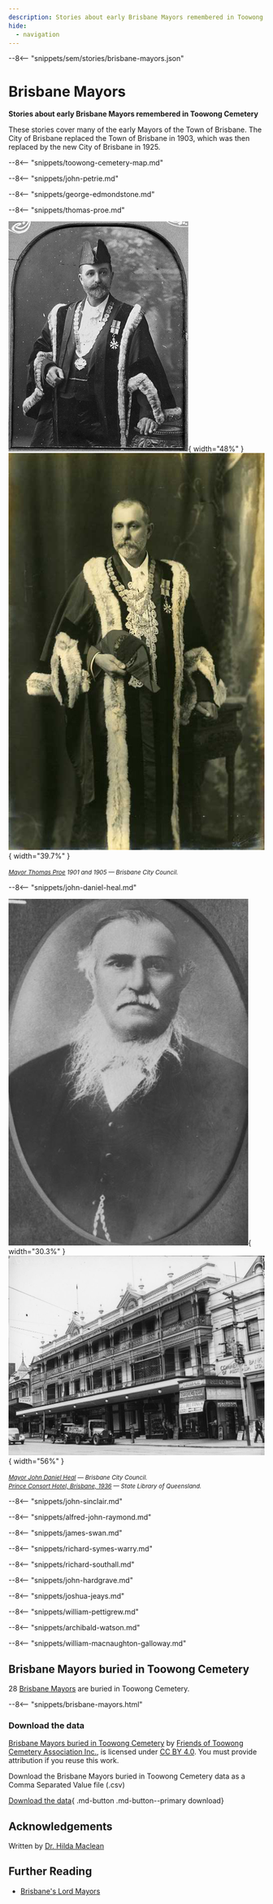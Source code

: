 ```yaml
---
description: Stories about early Brisbane Mayors remembered in Toowong Cemetery.
hide:
  - navigation
---
```


--8<-- "snippets/sem/stories/brisbane-mayors.json"

# Brisbane Mayors  

**Stories about early Brisbane Mayors remembered in Toowong Cemetery**

These stories cover many of the early Mayors of the Town of Brisbane. The City of Brisbane replaced the Town of Brisbane in 1903, which was then replaced by the new City of Brisbane in 1925.

--8<-- "snippets/toowong-cemetery-map.md"


<!--
???+ directions "Directions" 

    - Start behind Canon Garland Place in Emma Miller Avenue. 
    - walking directions
              
    ![John Petrie's headstone](../assets/john-petrie.jpg){ width="100" }

-->

--8<-- "snippets/john-petrie.md"

<!--
??? directions "Directions" 

    - walking directions 
              
    ![George Edmondstone's headstone](../assets/george-edmondstone.jpg){ width="100" }

-->

--8<-- "snippets/george-edmondstone.md"

<!--
??? directions "Directions" 

    - walking directions
              
    ![Thomas Proe's headstone](../assets/thomas-proe.jpg){ width="100" }

-->

--8<-- "snippets/thomas-proe.md"

![Mayor Thomas Proe, 1901](../assets/thomas-proe-1901.jpg){ width="48%" } ![Mayor Thomas Proe, 1905](../assets/thomas-proe-1905.jpg){ width="39.7%" }

*<small>[Mayor Thomas Proe](https://library-brisbane.ent.sirsidynix.net.au/client/en_AU/BrisbaneImages/search/results?qu=Mayor+Thomas+Proe&rm=BRISBANEIMAGES0%7C%7C%7C1%7C%7C%7C0%7C%7C%7Ctrue&te=ASSET&lm=ALL_ASSETS) 1901 and 1905 — Brisbane City Council.</small>*

<!--

??? directions "Directions" 

    - walking directions
              
    ![John Daniel Heal's headstone](../assets/john-daniel-heal.jpg){ width="100" }

-->

--8<-- "snippets/john-daniel-heal.md"

![Mayor John Daniel Heal](../assets/john-daniel-heal.jpg){ width="30.3%" } ![Prince Consort Hotel, Brisbane, 1936](../assets/prince-consort-hotel.jpg){ width="56%" } 

*<small>[Mayor John Daniel Heal](https://library-brisbane.ent.sirsidynix.net.au/client/en_AU/BrisbaneImages/search/results?qu=Mayor+John+Daniel+Heal&rm=BRISBANEIMAGES0%7C%7C%7C1%7C%7C%7C0%7C%7C%7Ctrue&te=ASSET&lm=ALL_ASSETS) — Brisbane City Council.</small>* <br>
*<small>[Prince Consort Hotel, Brisbane, 1936](http://onesearch.slq.qld.gov.au/permalink/f/1upgmng/slq_alma21218131470002061) — State Library of Queensland.</small>*  

<!--

??? directions "Directions" 

    - walking directions
              
    ![John Sinclair's headstone](../assets/john-sinclair.jpg){ width="100" }

-->

--8<-- "snippets/john-sinclair.md"

<!--
??? directions "Directions" 

    - walking directions
              
    ![Alfred John Raymond's headstone](../assets/alfred-john-raymond.jpg){ width="100" }

-->

--8<-- "snippets/alfred-john-raymond.md"

<!--

??? directions "Directions" 

    - walking directions
              
    ![James Swan's headstone](../assets/james-swan-headstone.jpg){ width="100" }

-->

--8<-- "snippets/james-swan.md"

<!--

??? directions "Directions" 

    - walking directions
              
    ![Richard Symes Warry's headstone](../assets/richard-symes-warry-headstone.jpg){ width="100" }

-->

--8<-- "snippets/richard-symes-warry.md"

<!--

??? directions "Directions" 

    - walking directions
              
    ![Richard Southall's headstone](../assets/richard-southall-headstone.jpg){ width="100" }

-->

--8<-- "snippets/richard-southall.md"

<!--
??? directions "Directions" 

    - walking directions
              
    ![John Hardgrave's headstone](../assets/john-hardgrave.jpg){ width="100" }

-->

--8<-- "snippets/john-hardgrave.md"

<!--
??? directions "Directions" 

    - walking directions
              
    ![Joshua Jeays' headstone](../assets/joshua-jeays-headstone.jpg){ width="100" }

-->

--8<-- "snippets/joshua-jeays.md"

<!--
??? directions "Directions" 

    - walking directions
              
    ![William Pettigrew's headstone](../assets/william-pettigrew-headstone.jpg){ width="100" }

-->

--8<-- "snippets/william-pettigrew.md"

<!--
??? directions "Directions" 

    - needs picture
              
    ![Archibald Watson's headstone](../assets/archibald-watson.jpg){ width="100" }
    
-->

--8<-- "snippets/archibald-watson.md"

<!--

??? directions "Directions" 

    At this point you can either: 
    
    - end the walk by continuing down the hill to the starting point.
    - visit William MacNaughton Galloway's grave in Portion 7A. To do this: 
      - Walk along Emma Miller Avenue to Charles Heaphy Drive.
      - Continue down Charles Heaphy Drive to the Shelter Shed.
      - Walk towards O'Doherty Avenue (previously 11^th^ Avenue) and four graves along you'll find Ned Hanlon. 
      - Walk into Portion 7A about 4 sections, and you'll find...

    ![William MacNaughton Galloway's headstone](../assets/william-macnaughton-galloway-headstone.jpg){ width="100" }
    
-->

--8<-- "snippets/william-macnaughton-galloway.md"

<!--

??? directions "Directions" 

    - Retrace your steps back to the starting point

-->

<!-- 
Also

## Leslie Gordon Corrie <small>13‑71‑13/14</small>

Leslie Gordon Corrie (1859–1918) was an architect and the mayor of Brisbane, Queensland from 1902 to 1903.

https://en.wikipedia.org/wiki/Leslie_Corrie

## Edward Joseph Baines	<small>7‑5‑30</small>

https://en.wikipedia.org/wiki/Edward_Joseph_Baines

## Abram Robertson Byram <small>1‑19‑6</small>

https://en.wikipedia.org/wiki/Abram_Robertson_Byram

## Benjamin Harris Babbidge <small>1‑44‑9</small>

https://en.wikipedia.org/wiki/Benjamin_Harris_Babbidge

## George Watson <small>13‑47‑11</small>

https://en.wikipedia.org/wiki/George_Watson_(mayor)

## Robert Fraser <small>11‑52‑9/10</small>

https://en.wikipedia.org/wiki/Robert_Fraser_(politician)


## William Murray Thompson <small>11‑71‑15</small>

https://en.wikipedia.org/wiki/William_Murray_Thompson

## Charles Pakenham Buchanan <small>7‑20‑19</small>

https://en.wikipedia.org/wiki/Charles_Pakenham_Buchanan

## Thomas Wilson <small>8‑61‑33B/4</small>

https://en.wikipedia.org/wiki/Thomas_Wilson_(Queensland_politician)

## Harry Diddams <small>11‑45‑5</small>	

https://en.wikipedia.org/wiki/Harry_Diddams

## Henry (Harry) Doggett <small>11‑16‑3</small>

https://en.wikipedia.org/wiki/Harry_Doggett

## George Down <small>12‑4‑9</small> 

https://en.wikipedia.org/wiki/George_Down

## James Francis Maxwell <small>13‑65‑4</small> 

https://en.wikipedia.org/wiki/James_Francis_Maxwell

## William Alfred Jolly	<small>8‑73‑29</small> 

https://en.wikipedia.org/wiki/William_Jolly

-->

## Brisbane Mayors buried in Toowong Cemetery

28 [Brisbane Mayors](https://en.wikipedia.org/wiki/List_of_mayors_and_lord_mayors_of_Brisbane) are buried in Toowong Cemetery. 

--8<-- "snippets/brisbane-mayors.html"

### Download the data

[Brisbane Mayors buried in Toowong Cemetery](brisbane-mayors.md) by [Friends of Toowong Cemetery Association Inc.](../index.md), is licensed under [CC BY 4.0](https://creativecommons.org/licenses/by/4.0/). You must provide attribution if you reuse this work.

Download the Brisbane Mayors buried in Toowong Cemetery data as a Comma Separated Value file (.csv)

[Download the data][data]{ .md-button .md-button--primary download}

[data]: ../../assets/data/brisbane-mayors-buried-in-toowong-cemetery.csv

## Acknowledgements

Written by [Dr. Hilda Maclean](https://www.linkedin.com/in/dr-hilda-maclean-4819a711/)

## Further Reading

- [Brisbane's Lord Mayors](https://www.brisbane.qld.gov.au/about-council/council-information-and-rates/council-history/brisbanes-lord-mayors)


<!--
<div class="noprint" markdown="1">
## Brochure

**[Download this walk](../assets/guides/brisbane-mayors.pdf)** - designed to be printed and folded in half to make an A5 brochure.
</div>
-->
